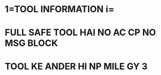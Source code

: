 1=TOOL INFORMATION ℹ️=
=====================================================
FULL SAFE TOOL HAI NO AC CP NO MSG BLOCK 
=====================================================
TOOL KE ANDER HI NP MILE GY 3
=====================================================
